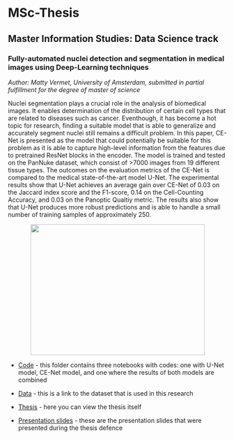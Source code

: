 # MSc-Thesis
## Master Information Studies: Data Science track

### Fully-automated nuclei detection and segmentation in medical images using Deep-Learning techniques
*Author: Matty Vermet, University of Amsterdam, submitted in partial fulfillment for the degree of master of science*

Nuclei segmentation plays a crucial role in the analysis of biomedical images. It enables determination of the distribution of certain cell types that are related to diseases such as cancer. Eventhough, it has become a hot topic for research, finding a suitable model that is able to generalize and accurately segment nuclei still remains a difficult problem. In this paper, CE-Net is presented as the model that could potentially be suitable for this problem as it is able to capture high-level information from the features due to pretrained ResNet blocks in the encoder. The model is trained and tested on the PanNuke dataset, which consist of >7000 images from 19 different tissue types. The outcomes on the evaluation metrics of the CE-Net is compared to the medical state-of-the-art model U-Net. The experimental results show that U-Net achieves an average gain over CE-Net of 0.03 on the Jaccard index score and the F1-score, 0.14 on the Cell-Counting Accuracy, and 0.03 on the Panoptic Qualtiy metric. The results also show that U-Net produces more robust predictions and is able to handle a small number of training samples of approximately 250.

<p align="center">
<img src="https://github.com/MSVermet/MSc-Thesis/blob/main/voorkant.jpg" width="400" height="300">


- [Code](https://github.com/MSVermet/MSc-Thesis/tree/main/code) - this folder contains three notebooks with codes: one with U-Net model, CE-Net model, and one where the results of both models are combined

- [Data](https://warwick.ac.uk/fac/cross_fac/tia/data/pannuke) - this is a link to the dataset that is used in this research

- [Thesis](https://github.com/MSVermet/MSc-Thesis/blob/main/MSc_Thesis.pdf) - here you can view the thesis itself

- [Presentation slides](https://github.com/MSVermet/MSc-Thesis/blob/main/Thesis_presentation_slides.pdf) - these are the presentation slides that were presented during the thesis defence
